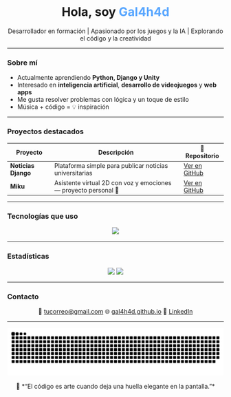 
<h1 align="center">Hola, soy <span style="color:#58a6ff">Gal4h4d</span> </h1>

<p align="center">
 Desarrollador en formación |  Apasionado por los juegos y la IA |  Explorando el código y la creatividad
</p>

---

###  Sobre mí

-  Actualmente aprendiendo **Python, Django y Unity**
-  Interesado en **inteligencia artificial**, **desarrollo de videojuegos** y **web apps**
-  Me gusta resolver problemas con lógica y un toque de estilo
-  Música + código = 💡 inspiración

---

###  Proyectos destacados

|  Proyecto |  Descripción | 🔗 Repositorio |
|-------------|----------------|----------------|
|  **Noticias Django** | Plataforma simple para publicar noticias universitarias | [Ver en GitHub](https://github.com/Gal4h4d/Pagina_web) |
|  **Miku** | Asistente virtual 2D con voz y emociones — proyecto personal 💙 | [Ver en GitHub](https://github.com/Gal4h4d/Miku-IA) |

---

###  Tecnologías que uso

<p align="center">
  <img src="https://skillicons.dev/icons?i=python,html,css,js,django,unity,github,linux" />
</p>

---

###  Estadísticas

<p align="center">
  <img height="160em" src="https://github-readme-stats.vercel.app/api?username=Gal4h4d&show_icons=true&theme=tokyonight&hide_border=true" />
  <img height="160em" src="https://github-readme-stats.vercel.app/api/top-langs/?username=Gal4h4d&layout=compact&theme=tokyonight&hide_border=true" />
</p>

---

###  Contacto

<p align="center">
  💌 <a href="mailto:juanditamp@gmail.com">tucorreo@gmail.com</a>  
  🌐 <a href="https://gal4h4d.github.io">gal4h4d.github.io</a>  
  💼 <a href="https://www.linkedin.com/in/juan-david-miranda-pelaez-09943a286">LinkedIn</a>
</p>

---

<p align="center">
  <img src="https://github.com/Platane/snk/raw/output/github-contribution-grid-snake-dark.svg" alt="snake" />
</p>

<p align="center">
  🐍 *“El código es arte cuando deja una huella elegante en la pantalla.”*
</p>

